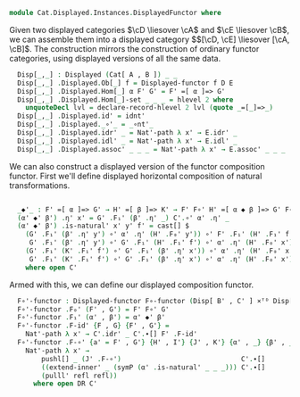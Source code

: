 <!--
```agda
open import Cat.Prelude
open import Cat.Instances.Functor
open import Cat.Displayed.Base
open import Cat.Displayed.Functor
open import Cat.Reasoning as CR
import Cat.Displayed.Reasoning as DR
open import Cat.Functor.Compose
open import Cat.Displayed.Instances.TotalProduct
```
-->
```agda
module Cat.Displayed.Instances.DisplayedFunctor where
```

Given two displayed categories $\cD \liesover \cA$ and $\cE \liesover \cB$, we
can assemble them into a displayed category $$[\cD, \cE] \liesover [\cA, \cB]$.
The construction mirrors the construction of ordinary functor categories,
using displayed versions of all the same data.
<!--
```agda
open _=>_
open _=[_]=>_
open Functor
open Displayed-functor

module _ 
  {oa ℓa ob ℓb oa' ℓa' ob' ℓb'} 
  {A : Precategory oa ℓa} {B : Precategory ob ℓb}
  (D : Displayed A oa' ℓa') (E : Displayed B ob' ℓb')
  where
  private
    module A = CR A
    module B = CR B
    module D = Displayed D
    module E where
      open Displayed E public
      open DR E public
```
-->
```agda
  Disp[_,_] : Displayed (Cat[ A , B ]) _ _
  Disp[_,_] .Displayed.Ob[_] f = Displayed-functor f D E
  Disp[_,_] .Displayed.Hom[_] α F' G' = F' =[ α ]=> G'
  Disp[_,_] .Displayed.Hom[_]-set _ _ _ = hlevel 2 where
    unquoteDecl lvl = declare-record-hlevel 2 lvl (quote _=[_]=>_)
  Disp[_,_] .Displayed.id' = idnt'
  Disp[_,_] .Displayed._∘'_ = _∘nt'_
  Disp[_,_] .Displayed.idr' _ = Nat'-path λ x' → E.idr' _
  Disp[_,_] .Displayed.idl' _ = Nat'-path λ x' → E.idl' _
  Disp[_,_] .Displayed.assoc' _ _ _ = Nat'-path λ x' → E.assoc' _ _ _
```
<!--
```agda
module _ 
  {oa ℓa ob ℓb oc ℓc oa' ℓa' ob' ℓb' oc' ℓc'} 
  {A : Precategory oa ℓa} {B : Precategory ob ℓb}
  {C : Precategory oc ℓc} 
  {A' : Displayed A oa' ℓa'} {B' : Displayed B ob' ℓb'}
  {C' : Displayed C oc' ℓc'} 
  {F G : Functor B C} {H K : Functor A B}
  {α : F => G} {β : H => K}
  {F' : Displayed-functor F B' C'} {G' : Displayed-functor G B' C'}
  {H' : Displayed-functor H A' B'} {K' : Displayed-functor K A' B'}
  where
  private
    module B' = Displayed B'
    module C' where
      open Displayed C' public
      open DR C' public
```
-->
We can also construct a displayed version of the functor composition functor. 
First we'll define displayed horizontal composition of natural transformations.

```agda

  _◆'_ : F' =[ α ]=> G' → H' =[ β ]=> K' → F' F∘' H' =[ α ◆ β ]=> G' F∘' K'
  (α' ◆' β') .η' x' = G' .F₁' (β' .η' _) C'.∘' α' .η' _
  (α' ◆' β') .is-natural' x' y' f' = cast[] $
    (G' .F₁' (β' .η' y') ∘' α' .η' (H' .F₀' y')) ∘' F' .F₁' (H' .F₁' f')  ≡[]⟨ pullr[] _ (α' .is-natural' _ _ _) ⟩
     G' .F₁' (β' .η' y') ∘' G' .F₁' (H' .F₁' f') ∘' α' .η' (H' .F₀' x')   ≡[]⟨ pulll[] _ (symP (G' .F-∘') ∙[] apd (λ _ → G' .F₁') (β' .is-natural' _ _ _) ∙[] G' .F-∘') ⟩
    (G' .F₁' (K' .F₁' f') ∘' G' .F₁' (β' .η' x')) ∘' α' .η' (H' .F₀' x')  ≡[]˘⟨ assoc' _ _ _ ⟩ 
     G' .F₁' (K' .F₁' f') ∘' G' .F₁' (β' .η' x') ∘' α' .η' (H' .F₀' x')   ∎  
    where open C'
```
<!--
```agda
module _ 
  {oa ℓa ob ℓb oc ℓc oa' ℓa' ob' ℓb' oc' ℓc'} 
  {A : Precategory oa ℓa} {B : Precategory ob ℓb}
  {C : Precategory oc ℓc} 
  {A' : Displayed A oa' ℓa'} {B' : Displayed B ob' ℓb'}
  {C' : Displayed C oc' ℓc'} 
  where
  private 
    module C = Precategory C
    module C' = Displayed C'
```
-->
Armed with this, we can define our displayed composition functor.

```agda
  F∘'-functor : Displayed-functor F∘-functor (Disp[ B' , C' ] ×ᵀᴰ Disp[ A' , B' ]) Disp[ A' , C' ]
  F∘'-functor .F₀' (F' , G') = F' F∘' G' 
  F∘'-functor .F₁' (α' , β') = α' ◆' β'
  F∘'-functor .F-id' {F , G} {F' , G'} = 
    Nat'-path λ x' → C'.idr' _ C'.∙[] F' .F-id'
  F∘'-functor .F-∘' {a' = F' , G'} {H' , I'} {J' , K'} {α' , _} {β' , _} =
    Nat'-path λ x' → 
        pushl[] _ (J' .F-∘')                              C'.∙[] 
        ((extend-inner' _ (symP (α' .is-natural' _ _ _))) C'.∙[] 
        (pulll' refl refl))
      where open DR C'
```
